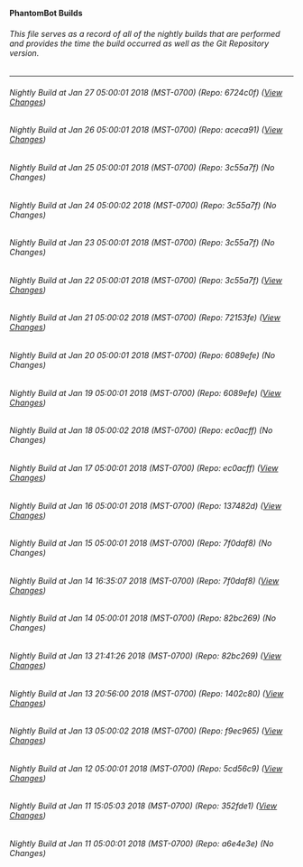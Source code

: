 **PhantomBot Builds**

###### This file serves as a record of all of the nightly builds that are performed and provides the time the build occurred as well as the Git Repository version.
-------------------------------------------------------------------------------------------------------------
###### Nightly Build at Jan 27 05:00:01 2018 (MST-0700) (Repo: 6724c0f) ([View Changes](https://github.com/PhantomBot/PhantomBot/compare/aceca91...6724c0f))
###### Nightly Build at Jan 26 05:00:01 2018 (MST-0700) (Repo: aceca91) ([View Changes](https://github.com/PhantomBot/PhantomBot/compare/3c55a7f...aceca91))
###### Nightly Build at Jan 25 05:00:01 2018 (MST-0700) (Repo: 3c55a7f) (No Changes)
###### Nightly Build at Jan 24 05:00:02 2018 (MST-0700) (Repo: 3c55a7f) (No Changes)
###### Nightly Build at Jan 23 05:00:01 2018 (MST-0700) (Repo: 3c55a7f) (No Changes)
###### Nightly Build at Jan 22 05:00:01 2018 (MST-0700) (Repo: 3c55a7f) ([View Changes](https://github.com/PhantomBot/PhantomBot/compare/72153fe...3c55a7f))
###### Nightly Build at Jan 21 05:00:02 2018 (MST-0700) (Repo: 72153fe) ([View Changes](https://github.com/PhantomBot/PhantomBot/compare/6089efe...72153fe))
###### Nightly Build at Jan 20 05:00:01 2018 (MST-0700) (Repo: 6089efe) (No Changes)
###### Nightly Build at Jan 19 05:00:01 2018 (MST-0700) (Repo: 6089efe) ([View Changes](https://github.com/PhantomBot/PhantomBot/compare/ec0acff...6089efe))
###### Nightly Build at Jan 18 05:00:02 2018 (MST-0700) (Repo: ec0acff) (No Changes)
###### Nightly Build at Jan 17 05:00:01 2018 (MST-0700) (Repo: ec0acff) ([View Changes](https://github.com/PhantomBot/PhantomBot/compare/137482d...ec0acff))
###### Nightly Build at Jan 16 05:00:01 2018 (MST-0700) (Repo: 137482d) ([View Changes](https://github.com/PhantomBot/PhantomBot/compare/7f0daf8...137482d))
###### Nightly Build at Jan 15 05:00:01 2018 (MST-0700) (Repo: 7f0daf8) (No Changes)
###### Nightly Build at Jan 14 16:35:07 2018 (MST-0700) (Repo: 7f0daf8) ([View Changes](https://github.com/PhantomBot/PhantomBot/compare/82bc269...7f0daf8))
###### Nightly Build at Jan 14 05:00:01 2018 (MST-0700) (Repo: 82bc269) (No Changes)
###### Nightly Build at Jan 13 21:41:26 2018 (MST-0700) (Repo: 82bc269) ([View Changes](https://github.com/PhantomBot/PhantomBot/compare/1402c80...82bc269))
###### Nightly Build at Jan 13 20:56:00 2018 (MST-0700) (Repo: 1402c80) ([View Changes](https://github.com/PhantomBot/PhantomBot/compare/f9ec965...1402c80))
###### Nightly Build at Jan 13 05:00:02 2018 (MST-0700) (Repo: f9ec965) ([View Changes](https://github.com/PhantomBot/PhantomBot/compare/5cd56c9...f9ec965))
###### Nightly Build at Jan 12 05:00:01 2018 (MST-0700) (Repo: 5cd56c9) ([View Changes](https://github.com/PhantomBot/PhantomBot/compare/352fde1...5cd56c9))
###### Nightly Build at Jan 11 15:05:03 2018 (MST-0700) (Repo: 352fde1) ([View Changes](https://github.com/PhantomBot/PhantomBot/compare/a6e4e3e...352fde1))
###### Nightly Build at Jan 11 05:00:01 2018 (MST-0700) (Repo: a6e4e3e) (No Changes)
